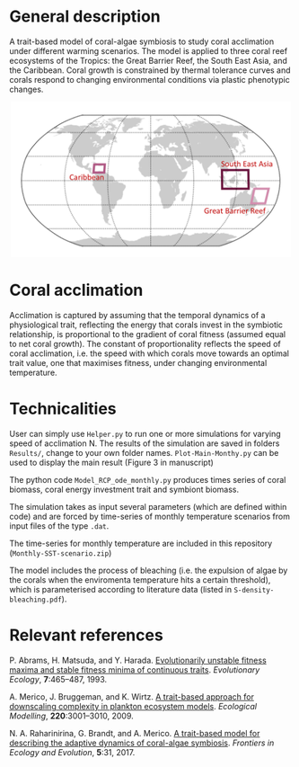 # General description

A trait-based model of coral-algae symbiosis to study coral acclimation under different warming scenarios. The model is applied to three coral reef ecosystems of the Tropics: the Great Barrier Reef, the South East Asia, and the Caribbean. Coral growth is constrained by thermal tolerance curves and corals respond to changing environmental conditions via plastic phenotypic changes.

<p align="center">
  <img src="mapn.png" width="500">
</p>

# Coral acclimation

Acclimation is captured by assuming that the temporal dynamics of a physiological trait, reflecting the energy that corals invest in the symbiotic relationship, is proportional to the gradient of coral fitness (assumed equal to net coral growth). The constant of proportionality reflects the speed of coral acclimation, i.e. the speed with which corals move towards an optimal trait value, one that maximises fitness, under changing environmental temperature. 

# Technicalities

User can simply use `Helper.py` to run one or more simulations for varying speed of acclimation N. The results of the simulation are saved in folders `Results/`, change to your own folder names. `Plot-Main-Monthy.py` can be used to display the main result (Figure 3 in manuscript) 

The python code `Model_RCP_ode_monthly.py` produces times series of coral biomass, coral energy investment trait and symbiont biomass. 

The simulation takes as input several parameters (which are defined within code) and are forced by time-series of monthly temperature scenarios from input files of the type `.dat`.

The time-series for monthly temperature are included in this repository (`Monthly-SST-scenario.zip`)

The model includes the process of bleaching (i.e. the expulsion of algae by the corals when the enviromenta temperature hits a certain threshold), which is parameterised according to literature data (listed in `S-density-bleaching.pdf`).


# Relevant references

P. Abrams, H. Matsuda, and Y. Harada. [Evolutionarily unstable fitness maxima and stable fitness minima of continuous traits](https://link.springer.com/article/10.1007/BF01237642). *Evolutionary Ecology*, **7**:465–487, 1993.

A. Merico, J. Bruggeman, and K. Wirtz. [A trait-based approach for downscaling complexity in plankton ecosystem models](https://www.sciencedirect.com/science/article/pii/S0304380009003275). *Ecological Modelling*, **220**:3001–3010, 2009.

N. A. Raharinirina, G. Brandt, and A. Merico. [A trait-based model for describing the adaptive dynamics of coral-algae symbiosis](https://www.frontiersin.org/articles/10.3389/fevo.2017.00031/full). *Frontiers in Ecology and Evolution*, **5**:31, 2017.
